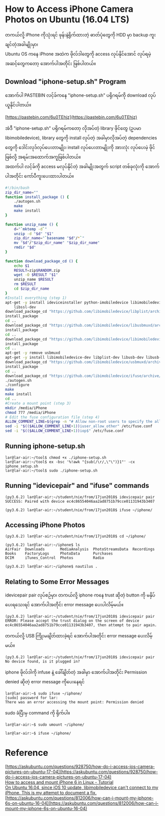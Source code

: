 # How to Access iPhone Camera Photos on Ubuntu (16.04 LTS)

တကယ်လို့ iPhone ကိုသုံးရင် ဖုန်းနဲ့ရိုက်ထားတဲ့ ဓာတ်ပုံတွေကို HDD မှာ backup ကူးချင်တဲ့အခါမျိုးမှာ၊  
Ubuntu OS ကနေ iPhone အထဲက ဖိုလ်ဒါတွေကို access လုပ်နိုင်အောင် လုပ်ရမဲ့ အဆင့်တွေကတော့ အောက်ပါအတိုင်း ဖြစ်ပါတယ်။  

## Download "iphone-setup.sh" Program

အောက်ပါ PASTEBIN လင့်ခ်ကနေ "iphone-setup.sh" ပရိုဂရမ်ကို download လုပ်ယူနိုင်ပါတယ်။  

[https://pastebin.com/6u0TEhjz](https://pastebin.com/6u0TEhjz)

အဲဒီ "iphone-setup.sh" ပရိုဂရမ်ကတော့ လိုအပ်တဲ့ library ဖိုင်တွေ (ဥပမာ libimobiledevice), library တွေကို install လုပ်တဲ့ အခါမှာလိုအပ်တဲ့ dependencies တွေကို ဒေါင်းလုဒ်လုပ်ပေးတာမျိုး၊ install လုပ်ပေးတာမျိုးကို အားလုံး လုပ်ပေးမဲ့ ဖိုင်ဖြစ်လို့ အရမ်းအထောက်အကူဖြစ်ပါတယ်။  
အထက်ပါ လင့်ခ်ကို access မလုပ်နိုင်တဲ့ အခါမျိုးအတွက် script တစ်ခုလုံးကို အောက်ပါအတိုင်း ကော်ပီကူးပေးထားပါတယ်။  

```bash
#!/bin/bash
zip_dir_name=""
function install_package () {
    ./autogen.sh
    make
    make install
}
 
function unzip_name () {
    d="`mktemp -d`"
    unzip -d "$d" "$1"
    zip_dir_name="`basename "$d"/*`"
    mv "$d"/"$zip_dir_name" "$zip_dir_name"
    rmdir "$d"
}
 
function download_package_cd () {
    echo $1
    RESULT=zip$RANDOM.zip
    wget -O $RESULT "$1"
    unzip_name $RESULT
    rm $RESULT
    cd $zip_dir_name
}
#Install everything (step 1)
apt-get -y install ideviceinstaller python-imobiledevice libimobiledevice-utils python-plist usbmuxd libtool autoconf automake libxml2-dev python-dev \
    libssl-dev
download_package_cd "https://github.com/libimobiledevice/libplist/archive/master.zip"
install_package
cd ..
download_package_cd "https://github.com/libimobiledevice/libusbmuxd/archive/master.zip"
install_package
cd ..
download_package_cd "https://github.com/libimobiledevice/libimobiledevice/archive/master.zip"
install_package
cd ..
apt-get -y remove usbmuxd
apt-get -y install libimobiledevice-dev libplist-dev libusb-dev libusb-1.0.0-dev libtool-bin libtool libfuse-dev
download_package_cd "https://github.com/libimobiledevice/usbmuxd/archive/master.zip"
install_package
cd ..
download_package_cd "https://github.com/libimobiledevice/ifuse/archive/master.zip"
./autogen.sh
./configure
make
make install
cd ..
#Create a mount point (step 3)
mkdir /media/iPhone
chmod 777 /media/iPhone
# Edit the fuse configuration file (step 4)
ALLOW_COMMENT_LINE=$(grep -n "# Allow non-root users to specify the allow_other or allow_root mount options." /etc/fuse.conf | grep -Eo '^[^:]+')
sed -i "$(($ALLOW_COMMENT_LINE+1))iuser_allow_other" /etc/fuse.conf
sed -i "$(($ALLOW_COMMENT_LINE+1))iop$" /etc/fuse.conf
```

## Running iphone-setup.sh

```
lar@lar-air:~/tool$ chmod +x ./iphone-setup.sh 
lar@lar-air:~/tool$ ex -bsc '%!awk "{sub(/\r/,\"\")}1"' -cx iphone_setup.sh
lar@lar-air:~/tool$ sudo ./iphone-setup.sh 
```

## Running "idevicepair" and "ifuse" commands

```
(py3.6.2) lar@lar-air:~/student/nie/from/17jun2018$ idevicepair pair
SUCCESS: Paired with device ec4c86554046aa2ad8751b79cce01131943b3407

(py3.6.2) lar@lar-air:~/student/nie/from/17jun2018$ ifuse ~/iphone/

```

## Accessing iPhone Photos

```
(py3.6.2) lar@lar-air:~/student/nie/from/17jun2018$ cd ~/iphone/

(py3.6.2) lar@lar-air:~/iphone$ ls
AirFair  Downloads       MediaAnalysis  PhotoStreamsData  Recordings
Books    FactoryLogs     PhotoData      Purchases
DCIM     iTunes_Control  Photos         Radio

(py3.6.2) lar@lar-air:~/iphone$ nautilus .
```

## Relating to Some Error Messages

idevicepair pair လုပ်စဉ်မှာ၊ တကယ်လို့ iphone ကနေ trust ဆိုတဲ့ button ကို မနှိပ်ပေးရသေးရင် အောက်ပါအတိုင်း error message ပေးပါလိမ့်မယ်။  

```
(py3.6.2) lar@lar-air:~/student/nie/from/17jun2018$ idevicepair pair
ERROR: Please accept the trust dialog on the screen of device ec4c86554046aa2ad8751b79cce01131943b3407, then attempt to pair again.
```

တကယ်လို့ USB ကြိုးမချိတ်ထားခဲ့ရင် အောက်ပါအတိုင်း error message ပေးလိမ့်မယ်။

```
(py3.6.2) lar@lar-air:~/student/nie/from/17jun2018$ idevicepair pair
No device found, is it plugged in?
```

iphone ဖိုလ်ဒါကို infuse နဲ့ ခေါ်ချိတ်တဲ့ အခါမှာ အောက်ပါအတိုင်း Permission denied ဆိုတဲ့ error message ကိုပေးနေရင်

```
lar@lar-air:~$ sudo ifuse ~/iphone/
[sudo] password for lar: 
There was an error accessing the mount point: Permission denied
```

sudo ခံပြီးမှ command ကို ရိုက်ပါ။  

```
lar@lar-air:~$ sudo umount ~/iphone/

lar@lar-air:~$ ifuse ~/iphone/
```

# Reference

[https://askubuntu.com/questions/928750/how-do-i-access-ios-camera-pictures-on-ubuntu-17-04](https://askubuntu.com/questions/928750/how-do-i-access-ios-camera-pictures-on-ubuntu-17-04)  
[How to access and mount iPhone 6 in Linux - Tutorial](https://www.dedoimedo.com/computers/linux-iphone-6.html)  
[On Ubuntu 16.04, since iOS 10 update, libimobiledevice can't connect to my iPhone. This is my attempt to document a fix.](https://gist.github.com/samrocketman/70dff6ebb18004fc37dc5e33c259a0fc)  
[https://askubuntu.com/questions/812006/how-can-i-mount-my-iphone-6s-on-ubuntu-16-04](https://askubuntu.com/questions/812006/how-can-i-mount-my-iphone-6s-on-ubuntu-16-04)  

